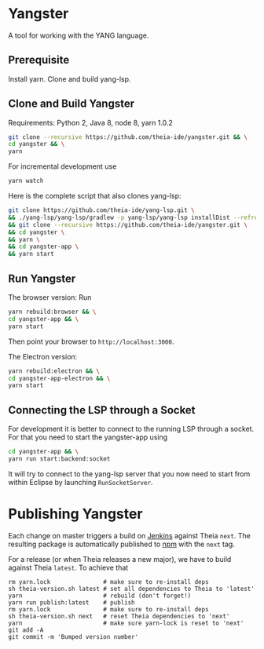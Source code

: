 # Yangster

A tool for working with the YANG language.

## Prerequisite

Install yarn.
Clone and build yang-lsp.

## Clone and Build Yangster

Requirements: Python 2, Java 8, node 8, yarn 1.0.2

```bash
git clone --recursive https://github.com/theia-ide/yangster.git && \
cd yangster && \
yarn 
```

For incremental development use 
```bash
yarn watch
```

Here is the complete script that also clones yang-lsp:
```bash
git clone https://github.com/theia-ide/yang-lsp.git \
&& ./yang-lsp/yang-lsp/gradlew -p yang-lsp/yang-lsp installDist --refresh-dependencies \
&& git clone --recursive https://github.com/theia-ide/yangster.git \
&& cd yangster \
&& yarn \
&& cd yangster-app \
&& yarn start
```

## Run Yangster

The browser version:
Run 
```bash
yarn rebuild:browser && \
cd yangster-app && \
yarn start
```
Then point your browser to `http://localhost:3000`.

The Electron version:
```bash
yarn rebuild:electron && \
cd yangster-app-electron && \
yarn start
```

## Connecting the LSP through a Socket
For development it is better to connect to the running LSP through a socket.
For that you need to start the yangster-app using
```bash
cd yangster-app && \
yarn run start:backend:socket
```

It will try to connect to the yang-lsp server that you now need to start from within Eclipse by launching `RunSocketServer`.

# Publishing Yangster

Each change on master triggers a build on [Jenkins](http://services.typefox.io/open-source/jenkins/job/yangster/) against Theia `next`.
The resulting package is automatically published to [npm](http://www.npmjs.org) with the `next` tag.

For a release (or when Theia releases a new major), we have to build against Theia `latest`. 
To achieve that

	rm yarn.lock               # make sure to re-install deps
	sh theia-version.sh latest # set all dependencies to Theia to 'latest'
	yarn                       # rebuild (don't forget!)
	yarn run publish:latest    # publish
	rm yarn.lock               # make sure to re-install deps
	sh theia-version.sh next   # reset Theia dependencies to 'next'
	yarn                       # make sure yarn-lock is reset to 'next'
	git add -A
	git commit -m 'Bumped version number'

	